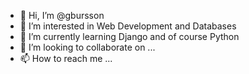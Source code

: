 - 👋 Hi, I’m @gbursson
- 👀 I’m interested in Web Development and Databases
- 🌱 I’m currently learning Django and of course Python
- 💞️ I’m looking to collaborate on ...
- 📫 How to reach me ...

<!---
gbursson/gbursson is a ✨ special ✨ repository because its `README.md` (this file) appears on your GitHub profile.
You can click the Preview link to take a look at your changes.
--->
